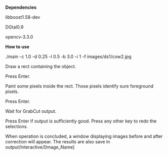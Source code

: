 **Dependencies** 

libboost1.58-dev

DGtal0.9

opencv-3.3.0

**How to use**

./main -c 1.0 -d 0.25 -l 0.5 -b 3.0 -i 1 -f images/ds1/cow2.jpg

Draw a rect containing the object.

Press Enter.

Paint some pixels inside the rect. Those pixels identify sure foreground pixels.

Press Enter.

Wait for GrabCut output.

Press Enter if output is sufficiently good. Press any other key to redo the selections.

When operation is concluded, a window displaying images before and after correction will appear. The results are also save in output/Interactive/[Image_Name]